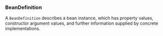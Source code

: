 ### BeanDefinition

A `BeanDefinition` describes a bean instance, which has property values, constructor argument values, and further information supplied by concrete implementations.


